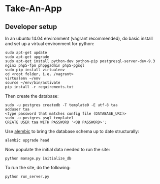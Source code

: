 Take-An-App 
===========

Developer setup
---------------------

In an ubuntu 14.04 environment (vagrant recommended), do basic install 
and set up a virtual environment for python: 

    sudo apt-get update
    sudo apt-get upgrade
    sudo apt-get install python-dev python-pip postgresql-server-dev-9.3 nginx php5-fpm phppgadmin php5-pgsql
    sudo pip install virtualenv
    cd <root folder, i.e. /vagrant>
    virtualenv ~/env
    source ~/env/bin/activate
    pip install -r requirements.txt

Then create the database:

    sudo -u postgres createdb -T template0 -E utf-8 taa
    adduser taa
    <type password that matches config file (DATABASE_URI)>
    sudo -u postgres psql template1
    CREATE USER taa WITH PASSWORD '<DB PASSWORD>';
    
Use [alembic](http://alembic.readthedocs.org/en/latest/) to bring the database schema 
up to date structurally:
    
    alembic upgrade head

Now populate the initial data needed to run the site:
    
    python manage.py initialize_db

To run the site, do the following:
    
    python run_server.py
